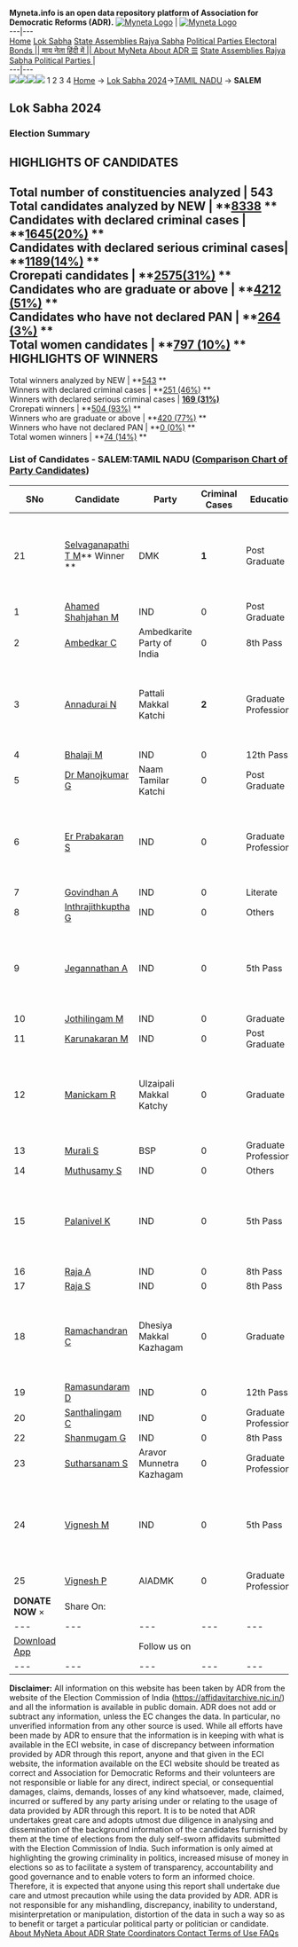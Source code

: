 **Myneta.info is an open data repository platform of Association for Democratic Reforms (ADR).**
[![Myneta Logo](https://www.myneta.info/lib/img/myneta-logo.png)](https://www.myneta.info/) | [![Myneta Logo](https://www.myneta.info/lib/img/adr-logo.png)](https://adrindia.org)  
---|---  
[Home](https://www.myneta.info/) [Lok Sabha](https://www.myneta.info/#ls "Lok Sabha") [ State Assemblies ](https://www.myneta.info/#sa "State Assemblies") [Rajya Sabha](https://www.myneta.info/#rs "Rajya Sabha") [Political Parties ](https://www.myneta.info/party "Political Parties") [ Electoral Bonds ](https://www.myneta.info/electoral_bonds "Electoral Bonds") [ || माय नेता हिंदी में || ](https://translate.google.co.in/translate?prev=hp&hl=en&js=y&u=www.myneta.info&sl=en&tl=hi&history_state0=) [ About MyNeta ](https://adrindia.org/content/about-myneta) [ About ADR ](https://adrindia.org/about-adr/who-we-are) [☰](javascript:void\(0\))
[ State Assemblies ](https://www.myneta.info/#sa "State Assemblies") [ Rajya Sabha ](https://www.myneta.info/#rs "Rajya Sabha") [ Political Parties ](https://www.myneta.info/party "Political Parties")
|   
---|---  
![](https://www.myneta.info/lib/img/banner/banner-1.png)![](https://www.myneta.info/lib/img/banner/banner-2.png)![](https://www.myneta.info/lib/img/banner/banner-3.png)![](https://www.myneta.info/lib/img/banner/banner-4.png)
1  2  3  4 
[Home](https://www.myneta.info/) → [Lok Sabha 2024](https://www.myneta.info/LokSabha2024/)→[TAMIL NADU](https://www.myneta.info/LokSabha2024/index.php?action=show_constituencies&state_id=31) → **SALEM**
### 
## Lok Sabha 2024
###  Election Summary 
HIGHLIGHTS OF CANDIDATES  
---  
Total number of constituencies analyzed |  543   
Total candidates analyzed by NEW | **[8338](https://www.myneta.info/LokSabha2024/index.php?action=summary&subAction=candidates_analyzed&sort=candidate#summary) **  
Candidates with declared criminal cases | **[1645(20%)](https://www.myneta.info/LokSabha2024/index.php?action=summary&subAction=crime&sort=candidate#summary) **  
Candidates with declared serious criminal cases| **[1189(14%)](https://www.myneta.info/LokSabha2024/index.php?action=summary&subAction=serious_crime&sort=candidate#summary) **  
Crorepati candidates | **[2575(31%)](https://www.myneta.info/LokSabha2024/index.php?action=summary&subAction=crorepati&sort=candidate#summary) **  
Candidates who are graduate or above | **[4212 (51%)](https://www.myneta.info/LokSabha2024/index.php?action=summary&subAction=education&sort=candidate#summary) **  
Candidates who have not declared PAN | **[264 (3%)](https://www.myneta.info/LokSabha2024/index.php?action=summary&subAction=without_pan&sort=candidate#summary) **  
Total women candidates | **[797 (10%)](https://www.myneta.info/LokSabha2024/index.php?action=summary&subAction=women_candidate&sort=candidate#summary) **  
HIGHLIGHTS OF WINNERS  
---  
Total winners analyzed by NEW | **[543](https://www.myneta.info/LokSabha2024/index.php?action=summary&subAction=winner_analyzed&sort=candidate#summary) **  
Winners with declared criminal cases | **[251 (46%)](https://www.myneta.info/LokSabha2024/index.php?action=summary&subAction=winner_crime&sort=candidate#summary) **  
Winners with declared serious criminal cases | **[169 (31%)](https://www.myneta.info/LokSabha2024/index.php?action=summary&subAction=winner_serious_crime&sort=candidate#summary)**  
Crorepati winners | **[504 (93%)](https://www.myneta.info/LokSabha2024/index.php?action=summary&subAction=winner_crorepati&sort=candidate#summary) **  
Winners who are graduate or above | **[420 (77%)](https://www.myneta.info/LokSabha2024/index.php?action=summary&subAction=winner_education&sort=candidate#summary) **  
Winners who have not declared PAN | **[0 (0%)](https://www.myneta.info/LokSabha2024/index.php?action=summary&subAction=winner_without_pan&sort=candidate#summary) **  
Total women winners | **[74 (14%)](https://www.myneta.info/LokSabha2024/index.php?action=summary&subAction=winner_women&sort=candidate#summary) **  
### List of Candidates - SALEM:TAMIL NADU ([Comparison Chart of Party Candidates](https://www.myneta.info/LokSabha2024/comparisonchart.php?constituency_id=396))
SNo | Candidate| Party| Criminal Cases| Education| Age| Total Assets| Liabilities  
---|---|---|---|---|---|---|---  
21  | [Selvaganapathi T M](https://www.myneta.info/LokSabha2024/candidate.php?candidate_id=176)** Winner ** | DMK | **1** | Post Graduate| 65 | ![](https://myneta.info/image_v2.php?myneta_folder=LokSabha2024&candidate_id=176&col=ta) | ![](https://myneta.info/image_v2.php?myneta_folder=LokSabha2024&candidate_id=176&col=lia)  
1  | [Ahamed Shahjahan M](https://www.myneta.info/LokSabha2024/candidate.php?candidate_id=1029) | IND | 0 | Post Graduate| 54 | Rs 1,16,50,000 ~ 1 Crore+ | Rs 0 ~   
2  | [Ambedkar C](https://www.myneta.info/LokSabha2024/candidate.php?candidate_id=1027) | Ambedkarite Party of India | 0 | 8th Pass| 45 | Rs 5,00,281 ~ 5 Lacs+ | Rs 0 ~   
3  | [Annadurai N](https://www.myneta.info/LokSabha2024/candidate.php?candidate_id=1010) | Pattali Makkal Katchi | **2** | Graduate Professional| 54 | ![](https://myneta.info/image_v2.php?myneta_folder=LokSabha2024&candidate_id=1010&col=ta) | ![](https://myneta.info/image_v2.php?myneta_folder=LokSabha2024&candidate_id=1010&col=lia)  
4  | [Bhalaji M](https://www.myneta.info/LokSabha2024/candidate.php?candidate_id=1013) | IND | 0 | 12th Pass| 40 | Rs 26,68,569 ~ 26 Lacs+ | Rs 4,75,000 ~ 4 Lacs+  
5  | [Dr Manojkumar G](https://www.myneta.info/LokSabha2024/candidate.php?candidate_id=1022) | Naam Tamilar Katchi | 0 | Post Graduate| 29 | Rs 48,86,600 ~ 48 Lacs+ | Rs 0 ~   
6  | [Er Prabakaran S](https://www.myneta.info/LokSabha2024/candidate.php?candidate_id=1028) | IND | 0 | Graduate Professional| 54 | ![](https://myneta.info/image_v2.php?myneta_folder=LokSabha2024&candidate_id=1028&col=ta) | ![](https://myneta.info/image_v2.php?myneta_folder=LokSabha2024&candidate_id=1028&col=lia)  
7  | [Govindhan A](https://www.myneta.info/LokSabha2024/candidate.php?candidate_id=1009) | IND | 0 | Literate| 69 | Rs 10,99,429 ~ 10 Lacs+ | Rs 0 ~   
8  | [Inthrajithkuptha G](https://www.myneta.info/LokSabha2024/candidate.php?candidate_id=1008) | IND | 0 | Others| 33 | Rs 1,02,065 ~ 1 Lacs+ | Rs 0 ~   
9  | [Jegannathan A](https://www.myneta.info/LokSabha2024/candidate.php?candidate_id=1012) | IND | 0 | 5th Pass| 34 | ![](https://myneta.info/image_v2.php?myneta_folder=LokSabha2024&candidate_id=1012&col=ta) | ![](https://myneta.info/image_v2.php?myneta_folder=LokSabha2024&candidate_id=1012&col=lia)  
10  | [Jothilingam M](https://www.myneta.info/LokSabha2024/candidate.php?candidate_id=1018) | IND | 0 | Graduate| 46 | Rs 32,50,000 ~ 32 Lacs+ | Rs 70,000 ~ 70 Thou+  
11  | [Karunakaran M](https://www.myneta.info/LokSabha2024/candidate.php?candidate_id=1015) | IND | 0 | Post Graduate| 49 | Rs 2,50,000 ~ 2 Lacs+ | Rs 0 ~   
12  | [Manickam R](https://www.myneta.info/LokSabha2024/candidate.php?candidate_id=1021) | Ulzaipali Makkal Katchy | 0 | Graduate| 67 | ![](https://myneta.info/image_v2.php?myneta_folder=LokSabha2024&candidate_id=1021&col=ta) | ![](https://myneta.info/image_v2.php?myneta_folder=LokSabha2024&candidate_id=1021&col=lia)  
13  | [Murali S](https://www.myneta.info/LokSabha2024/candidate.php?candidate_id=1023) | BSP | 0 | Graduate Professional| 35 | Rs 2,57,000 ~ 2 Lacs+ | Rs 0 ~   
14  | [Muthusamy S](https://www.myneta.info/LokSabha2024/candidate.php?candidate_id=1016) | IND | 0 | Others| 36 | Rs 50,000 ~ 50 Thou+ | Rs 0 ~   
15  | [Palanivel K](https://www.myneta.info/LokSabha2024/candidate.php?candidate_id=1014) | IND | 0 | 5th Pass| 43 | ![](https://myneta.info/image_v2.php?myneta_folder=LokSabha2024&candidate_id=1014&col=ta) | ![](https://myneta.info/image_v2.php?myneta_folder=LokSabha2024&candidate_id=1014&col=lia)  
16  | [Raja A](https://www.myneta.info/LokSabha2024/candidate.php?candidate_id=1024) | IND | 0 | 8th Pass| 56 | Rs 35,20,000 ~ 35 Lacs+ | Rs 0 ~   
17  | [Raja S](https://www.myneta.info/LokSabha2024/candidate.php?candidate_id=1006) | IND | 0 | 8th Pass| 55 | Rs 43,000 ~ 43 Thou+ | Rs 0 ~   
18  | [Ramachandran C](https://www.myneta.info/LokSabha2024/candidate.php?candidate_id=1025) | Dhesiya Makkal Kazhagam | 0 | Graduate| 34 | ![](https://myneta.info/image_v2.php?myneta_folder=LokSabha2024&candidate_id=1025&col=ta) | ![](https://myneta.info/image_v2.php?myneta_folder=LokSabha2024&candidate_id=1025&col=lia)  
19  | [Ramasundaram D](https://www.myneta.info/LokSabha2024/candidate.php?candidate_id=1007) | IND | 0 | 12th Pass| 47 | Rs 2,15,000 ~ 2 Lacs+ | Rs 0 ~   
20  | [Santhalingam C](https://www.myneta.info/LokSabha2024/candidate.php?candidate_id=1011) | IND | 0 | Graduate Professional| 30 | Rs 7,29,629 ~ 7 Lacs+ | Rs 0 ~   
22  | [Shanmugam G](https://www.myneta.info/LokSabha2024/candidate.php?candidate_id=178) | IND | 0 | 8th Pass| 54 | Rs 50,000 ~ 50 Thou+ | Rs 0 ~   
23  | [Sutharsanam S](https://www.myneta.info/LokSabha2024/candidate.php?candidate_id=1026) | Aravor Munnetra Kazhagam | 0 | Graduate Professional| 44 | Rs 2,66,500 ~ 2 Lacs+ | Rs 0 ~   
24  | [Vignesh M](https://www.myneta.info/LokSabha2024/candidate.php?candidate_id=1017) | IND | 0 | 5th Pass| 30 | ![](https://myneta.info/image_v2.php?myneta_folder=LokSabha2024&candidate_id=1017&col=ta) | ![](https://myneta.info/image_v2.php?myneta_folder=LokSabha2024&candidate_id=1017&col=lia)  
25  | [Vignesh P](https://www.myneta.info/LokSabha2024/candidate.php?candidate_id=177) | AIADMK | 0 | Graduate Professional| 30 | Rs 6,20,64,381 ~ 6 Crore+ | Rs 68,53,109 ~ 68 Lacs+  
|  **DONATE NOW** × |  Share On:  | [](https://api.whatsapp.com/send?text=https%3A%2F%2Fmyneta.info%2Fpunjab2022%2Findex.php%3Faction%3Dshow_constituencies%26state_id%3D19) | [](https://www.facebook.com/sharer/sharer.php?u=https%3A%2F%2Fmyneta.info%2Fpunjab2022%2Findex.php%3Faction%3Dshow_constituencies%26state_id%3D19) | [](https://twitter.com/share?url=https%3A%2F%2Fmyneta.info%2Fpunjab2022%2Findex.php%3Faction%3Dshow_constituencies%26state_id%3D19)  
---|---|---|---|---  
| [ Download App ](https://play.google.com/store/apps/details?id=com.webrosoft.myneta1&pcampaignid=pcampaignidMKT-Other-global-all-co-prtnr-py-PartBadge-Mar2515-1) | [](https://play.google.com/store/apps/details?id=com.webrosoft.myneta1&pcampaignid=pcampaignidMKT-Other-global-all-co-prtnr-py-PartBadge-Mar2515-1) |  Follow us on  | [](https://www.facebook.com/adrindia.org/) | [](https://twitter.com/adrspeaks) | [](https://groups.google.com/g/national-election-watch?hl=en&pli=1) | [](https://www.instagram.com/adrspeaks/) | [](https://www.youtube.com/user/adrspeaks) | [](https://sharechat.com/profile/adrspeaks)  
---|---|---|---|---|---|---|---|---  
**Disclaimer:** All information on this website has been taken by ADR from the website of the Election Commission of India (https://affidavitarchive.nic.in/) and all the information is available in public domain. ADR does not add or subtract any information, unless the EC changes the data. In particular, no unverified information from any other source is used. While all efforts have been made by ADR to ensure that the information is in keeping with what is available in the ECI website, in case of discrepancy between information provided by ADR through this report, anyone and that given in the ECI website, the information available on the ECI website should be treated as correct and Association for Democratic Reforms and their volunteers are not responsible or liable for any direct, indirect special, or consequential damages, claims, demands, losses of any kind whatsoever, made, claimed, incurred or suffered by any party arising under or relating to the usage of data provided by ADR through this report. It is to be noted that ADR undertakes great care and adopts utmost due diligence in analysing and dissemination of the background information of the candidates furnished by them at the time of elections from the duly self-sworn affidavits submitted with the Election Commission of India. Such information is only aimed at highlighting the growing criminality in politics, increased misuse of money in elections so as to facilitate a system of transparency, accountability and good governance and to enable voters to form an informed choice. Therefore, it is expected that anyone using this report shall undertake due care and utmost precaution while using the data provided by ADR. ADR is not responsible for any mishandling, discrepancy, inability to understand, misinterpretation or manipulation, distortion of the data in such a way so as to benefit or target a particular political party or politician or candidate. 
[ About MyNeta ](https://adrindia.org/content/about-myneta) [ About ADR ](https://adrindia.org/about-adr/who-we-are) [ State Coordinators ](https://adrindia.org/about-adr/state-coordinators) [ Contact ](https://adrindia.org/contact-us) [ Terms of Use ](https://adrindia.org/content/adr-terms-use) [ FAQs ](https://adrindia.org/content/faqs)
